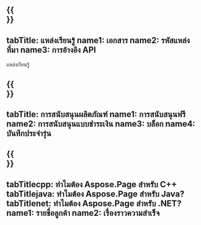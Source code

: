 ﻿---
translation: true
deploy: false
---

{{<section learningresources>}}
---
tabTitle: แหล่งเรียนรู้
name1: เอกสาร
name2: รหัสแหล่งที่มา
name3: การอ้างอิง API
---

แหล่งเรียนรู้

{{<section support>}}
---
tabTitle: การสนับสนุนผลิตภัณฑ์
name1: การสนับสนุนฟรี
name2: การสนับสนุนแบบชำระเงิน
name3: บล็อก
name4: บันทึกประจำรุ่น
---

{{<section why>}}
---
tabTitlecpp: ทำไมต้อง Aspose.Page สำหรับ C++
tabTitlejava: ทำไมต้อง Aspose.Page สำหรับ Java?
tabTitlenet: ทำไมต้อง Aspose.Page สำหรับ .NET?
name1: รายชื่อลูกค้า
name2: เรื่องราวความสำเร็จ
---